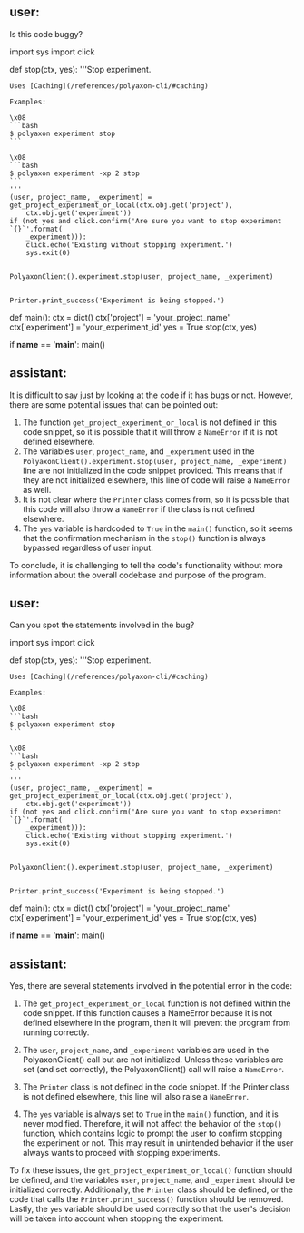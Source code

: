 ## user:
Is this code buggy?

































import sys
import click






def stop(ctx, yes):
    '''Stop experiment.

    Uses [Caching](/references/polyaxon-cli/#caching)

    Examples:

    \x08
    ```bash
    $ polyaxon experiment stop
    ```

    \x08
    ```bash
    $ polyaxon experiment -xp 2 stop
    ```
    '''
    (user, project_name, _experiment) = get_project_experiment_or_local(ctx.obj.get('project'), 
        ctx.obj.get('experiment'))
    if (not yes and click.confirm('Are sure you want to stop experiment `{}`'.format(
        _experiment))):
        click.echo('Existing without stopping experiment.')
        sys.exit(0)
    
    
    PolyaxonClient().experiment.stop(user, project_name, _experiment)
    
    
    Printer.print_success('Experiment is being stopped.')

def main():
    ctx = dict()
    ctx['project'] = 'your_project_name'
    ctx['experiment'] = 'your_experiment_id'
    yes = True
    stop(ctx, yes)

if __name__ == '__main__':
    main()

## assistant:
It is difficult to say just by looking at the code if it has bugs or not. However, there are some potential issues that can be pointed out:

1. The function `get_project_experiment_or_local` is not defined in this code snippet, so it is possible that it will throw a `NameError` if it is not defined elsewhere.
2. The variables `user`, `project_name`, and `_experiment` used in the `PolyaxonClient().experiment.stop(user, project_name, _experiment)` line are not initialized in the code snippet provided. This means that if they are not initialized elsewhere, this line of code will raise a `NameError` as well.
3. It is not clear where the `Printer` class comes from, so it is possible that this code will also throw a `NameError` if the class is not defined elsewhere.
4. The `yes` variable is hardcoded to `True` in the `main()` function, so it seems that the confirmation mechanism in the `stop()` function is always bypassed regardless of user input.

To conclude, it is challenging to tell the code's functionality without more information about the overall codebase and purpose of the program.

## user:
Can you spot the statements involved in the bug?

































import sys
import click






def stop(ctx, yes):
    '''Stop experiment.

    Uses [Caching](/references/polyaxon-cli/#caching)

    Examples:

    \x08
    ```bash
    $ polyaxon experiment stop
    ```

    \x08
    ```bash
    $ polyaxon experiment -xp 2 stop
    ```
    '''
    (user, project_name, _experiment) = get_project_experiment_or_local(ctx.obj.get('project'), 
        ctx.obj.get('experiment'))
    if (not yes and click.confirm('Are sure you want to stop experiment `{}`'.format(
        _experiment))):
        click.echo('Existing without stopping experiment.')
        sys.exit(0)
    
    
    PolyaxonClient().experiment.stop(user, project_name, _experiment)
    
    
    Printer.print_success('Experiment is being stopped.')

def main():
    ctx = dict()
    ctx['project'] = 'your_project_name'
    ctx['experiment'] = 'your_experiment_id'
    yes = True
    stop(ctx, yes)

if __name__ == '__main__':
    main()

## assistant:
Yes, there are several statements involved in the potential error in the code:

1. The `get_project_experiment_or_local` function is not defined within the code snippet. If this function causes a NameError because it is not defined elsewhere in the program, then it will prevent the program from running correctly.

2. The `user`, `project_name`, and `_experiment` variables are used in the PolyaxonClient() call but are not initialized. Unless these variables are set (and set correctly), the PolyaxonClient() call will raise a `NameError`.

3. The `Printer` class is not defined in the code snippet. If the Printer class is not defined elsewhere, this line will also raise a `NameError`.

4. The `yes` variable is always set to `True` in the `main()` function, and it is never modified. Therefore, it will not affect the behavior of the `stop()` function, which contains logic to prompt the user to confirm stopping the experiment or not. This may result in unintended behavior if the user always wants to proceed with stopping experiments.

To fix these issues, the `get_project_experiment_or_local()` function should be defined, and the variables `user`, `project_name`, and `_experiment` should be initialized correctly. Additionally, the `Printer` class should be defined, or the code that calls the `Printer.print_success()` function should be removed. Lastly, the `yes` variable should be used correctly so that the user's decision will be taken into account when stopping the experiment.

